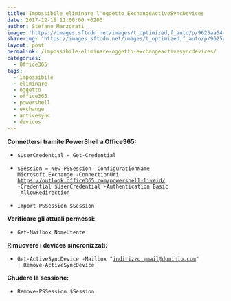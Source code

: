 ```yaml
---
title: Impossibile eliminare l'oggetto ExchangeActiveSyncDevices
date: 2017-12-18 11:00:00 +0200
author: Stefano Marzorati
image: 'https://images.sftcdn.net/images/t_optimized,f_auto/p/9625aa54-96d0-11e6-aca8-00163ec9f5fa/3338717603/office-online-logo.png'
share-img: 'https://images.sftcdn.net/images/t_optimized,f_auto/p/9625aa54-96d0-11e6-aca8-00163ec9f5fa/3338717603/office-online-logo.png'
layout: post
permalink: /impossibile-eliminare-oggetto-exchangeactivesyncdevices/
categories:
  - Office365
tags:
  - impossibile
  - eliminare
  - oggetto
  - office365
  - powershell
  - exchange
  - activesync
  - devices
---
```

**Connettersi tramite PowerShell a Office365:**   

  - <code>$UserCredential = Get-Credential</code>

  - <code>$Session = New-PSSession -ConfigurationName Microsoft.Exchange -ConnectionUri https://outlook.office365.com/powershell-liveid/ -Credential $UserCredential -Authentication Basic -AllowRedirection</code>

  - <code>Import-PSSession $Session</code>

**Verificare gli attuali permessi:**   

  - <code>Get-Mailbox NomeUtente</code>

**Rimuovere i devices sincronizzati:**   

  - <code>Get-ActiveSyncDevice -Mailbox "indirizzo.email@dominio.com" | Remove-ActiveSyncDevice</code>

**Chudere la sessione:**   

  - <code>Remove-PSSession $Session</code>